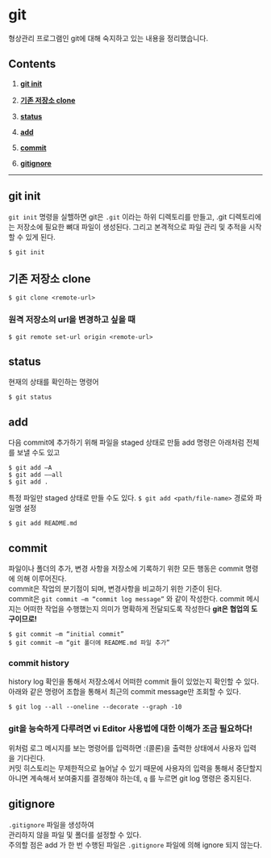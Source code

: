 # git

형상관리 프로그램인 git에 대해 숙지하고 있는 내용을 정리했습니다.

## Contents

  1. **[git init](#git-init)**
  1. **[기존 저장소 clone](#기존-저장소-clone)**
  1. **[status](#status)**
  1. **[add](#add)**
  1. **[commit](#commit)**


  1. **[gitignore](#gitignore)**


   

---

## git init
`git init` 명령을 실핼하면 git은 `.git` 이라는 하위 디렉토리를 만들고, .git 디렉토리에는 저장소에 필요한 뼈대 파일이 생성된다. 그리고 본격적으로 파일 관리 및 추적을 시작할 수 있게 된다.

```
$ git init
```


## 기존 저장소 clone

```
$ git clone <remote-url>
```

### 원격 저장소의 url을 변경하고 싶을 때

```
$ git remote set-url origin <remote-url>
```

## status
현재의 상태를 확인하는 명령어

```
$ git status
```

## add
다음 commit에 추가하기 위해 파일을 staged 상태로 만듦
add 명령은 아래처럼 전체를 보낼 수도 있고

```
$ git add –A
$ git add ––all
$ git add .
```

특정 파일만 staged 상태로 만들 수도 있다.
`$ git add <path/file-name>` 경로와 파일명 설정

```
$ git add README.md
```

## commit
파일이나 폴더의 추가, 변경 사항을 저장소에 기록하기 위한 모든 행동은 commit 명령에 의해 이루어진다.  
commit은 작업의 분기점이 되며, 변경사항을 비교하기 위한 기준이 된다.   
commit은 `git commit –m “commit log message”` 와 같이 작성한다.
commit 메시지는 어떠한 작업을 수행했는지 의미가 명확하게 전달되도록 작성한다 **git은 협업의 도구이므로!**  

```
$ git commit –m “initial commit”
$ git commit –m “git 폴더에 README.md 파일 추가”
```


### commit history
history log 확인을 통해서 저장소에서 어떠한 commit 들이 있었는지 확인할 수 있다. 
아래와 같은 명령어 조합을 통해서 최근의 commit message만 조회할 수 있다. 

```
$ git log --all --oneline --decorate --graph -10
```

### git을 능숙하게 다루려면 vi Editor 사용법에 대한 이해가 조금 필요하다!
위처럼 로그 메시지를 보는 명령어를 입력하면 :(콜론)을 출력한 상태에서 사용자 입력을 기다린다.  
커밋 히스토리는 무제한적으로 늘어날 수 있기 때문에 사용자의 입력을 통해서 중단할지 아니면 계속해서 보여줄지를 결정해야 하는데, `q` 를 누르면 git log 명령은 중지된다. 



## gitignore

`.gitignore` 파일을 생성하여  
관리하지 않을 파일 및 폴더를 설정할 수 있다.   
주의할 점은 add 가 한 번 수행된 파일은 `.gitignore` 파일에 의해 ignore 되지 않는다.

